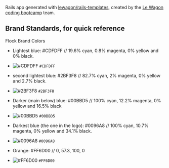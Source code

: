 Rails app generated with [lewagon/rails-templates](https://github.com/lewagon/rails-templates), created by the [Le Wagon coding bootcamp](https://www.lewagon.com) team.


## Brand Standards, for quick reference ##

Flock Brand Colors

* Lightest blue: #CDFDFF // 19.6% cyan, 0.8% magenta, 0% yellow and 0% black.
- ![#CDFDFF](https://placehold.it/15/CDFDFF/000000?text=+) `#CDFDFF`

* second lightest blue: #2BF3F8 // 82.7% cyan, 2% magenta, 0% yellow and 2.7% black.
- ![#2BF3F8](https://placehold.it/15/2BF3F8/000000?text=+) `#2BF3F8`

* Darker (main below) blue: #00BBD5 // 100% cyan, 12.2% magenta, 0% yellow and 16.5% black
- ![#00BBD5](https://placehold.it/15/00BBD5/000000?text=+) `#00BBD5`

* Darkest blue (the one in the logo): #0096A8 // 100% cyan, 10.7% magenta, 0% yellow and 34.1% black.
- ![#0096A8](https://placehold.it/15/0096A8/000000?text=+) `#0096A8`

* Orange: #FF6D00 // 0, 57.3, 100, 0
- ![#FF6D00](https://placehold.it/15/FF6D00/000000?text=+) `#FF6D00`
